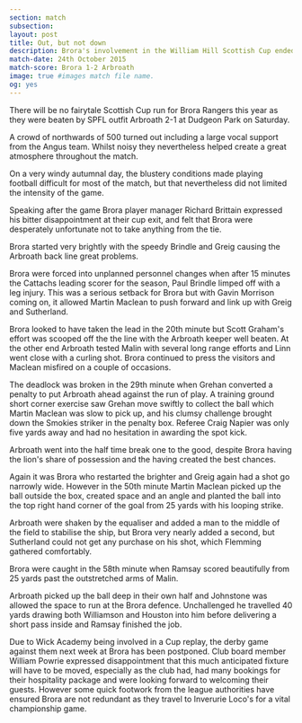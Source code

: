 ```yaml
---
section: match
subsection:
layout: post
title: Out, but not down
description: Brora's involvement in the William Hill Scottish Cup ended at the hands of Arbroath on Saturday, as the Angus side ran out 2-1 winners on a blustery autumnal day at Dudgeon Park.
match-date: 24th October 2015
match-score: Brora 1-2 Arbroath
image: true #images match file name.
og: yes
---
```

There will be no fairytale Scottish Cup run for Brora Rangers this year as they were beaten by SPFL outfit Arbroath 2-1 at Dudgeon Park on Saturday. 

A crowd of northwards of 500 turned out including a large vocal support from the Angus team. Whilst noisy they nevertheless helped create a great atmosphere throughout the match. 

On a very windy autumnal day, the blustery conditions made playing football difficult for most of the match, but that nevertheless did not limited the intensity of the game. 

Speaking after the game Brora player manager Richard Brittain expressed his bitter disappointment at their cup exit, and felt that Brora were desperately unfortunate not to take anything from the tie. 

Brora started very brightly with the speedy Brindle and Greig causing the Arbroath back line great problems. 

Brora were forced into unplanned personnel changes when after 15 minutes the Cattachs leading scorer for the season, Paul Brindle limped off with a leg injury. This was a serious setback for Brora  but with Gavin Morrison coming on, it allowed Martin Maclean to push forward and link up with Greig and Sutherland. 

Brora looked to have taken the lead in the 20th minute but Scott Graham's effort was scooped off the the line with the Arbroath keeper well beaten. At the other end Arbroath tested Malin with several long range efforts and Linn went close with a curling shot. Brora continued to press the visitors and Maclean misfired on a couple of occasions. 

The deadlock was broken in the 29th minute when Grehan converted a penalty to put Arbroath ahead against the run of play. A training ground short corner exercise saw Grehan move swiftly to collect the ball which Martin Maclean was slow to pick up, and his clumsy challenge brought down the Smokies striker in the penalty box. Referee Craig Napier was only  five yards away and had no hesitation in awarding the spot kick. 

Arbroath went into the half time break one to the good, despite Brora having the lion's share of possession and the having created the best chances. 

Again it was Brora who restarted the brighter and Greig again had a shot go narrowly wide. However in the 50th minute Martin Maclean picked up the ball outside the box, created space and an angle and planted the ball into the top right hand corner of the goal from 25 yards with his looping strike. 

Arbroath were shaken by the equaliser and added a man to the middle of the field to stabilise the ship, but Brora very nearly added a second, but Sutherland could not get any purchase on his shot, which Flemming gathered comfortably. 

Brora were caught in the 58th minute when Ramsay scored beautifully from 25 yards past the outstretched arms of Malin.  

Arbroath picked up the ball deep in their own half and Johnstone was allowed the space to run at the Brora defence. Unchallenged he travelled 40 yards drawing both Williamson and Houston into him before delivering a short pass inside and Ramsay finished the job. 

Due to Wick Academy being involved in a Cup replay, the derby game against them next week at Brora has been postponed. Club board member William Powrie expressed disappointment that this much anticipated fixture will have to be moved, especially as the club had, had many bookings for their hospitality package and were looking forward to welcoming their guests. However some quick footwork from the league authorities have ensured Brora are not redundant as they travel to Inverurie Loco's for a vital championship game. 